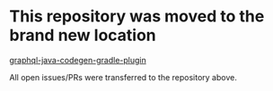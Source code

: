# This repository was moved to the brand new location

[graphql-java-codegen-gradle-plugin](https://github.com/kobylynskyi/graphql-java-codegen/tree/master/plugins/graphql-java-codegen-gradle-plugin)

All open issues/PRs were transferred to the repository above.
